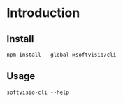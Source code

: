 # Introduction

## Install

```shell
npm install --global @softvisio/cli
```

## Usage

```shell
softvisio-cli --help
```
